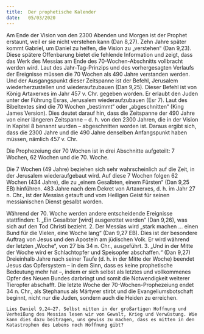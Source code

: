 ```yaml
---
title:  Der prophetische Kalender
date:   05/03/2020
---
```


Am Ende der Vision von den 2300 Abenden und Morgen ist der Prophet erstaunt, weil er sie nicht verstehen kann (Dan 8,27). Zehn Jahre später kommt Gabriel, um Daniel zu helfen, die Vision zu „verstehen“ (Dan 9,23). Diese spätere Offenbarung bietet die fehlende Information und zeigt, dass das Werk des Messias am Ende des 70-Wochen-Abschnitts vollbracht werden wird. Laut des Jahr-Tag-Prinzips und des vorhergesagten Verlaufs der Ereignisse müssen die 70 Wochen als 490 Jahre verstanden werden. Und der Ausgangspunkt dieser Zeitspanne ist der Befehl, Jerusalem wiederherzustellen und wiederaufzubauen (Dan 9,25). Dieser Befehl ist von König Artaxerxes im Jahr 457 v. Chr. gegeben worden. Er erlaubt den Juden unter der Führung Esras, Jerusalem wiederaufzubauen (Esr 7). Laut des Bibeltextes sind die 70 Wochen „bestimmt“ oder „abgeschnitten“ (King James Version). Dies deutet darauf hin, dass die Zeitspanne der 490 Jahre von einer längeren Zeitspanne – d. h. von den 2300 Jahren, die in der Vision in Kapitel 8 benannt wurden – abgeschnitten worden ist. Daraus ergibt sich, dass die 2300 Jahre und die 490 Jahre denselben Anfangspunkt haben müssen, nämlich 457 v. Chr.

Die Prophezeiung der 70 Wochen ist in drei Abschnitte aufgeteilt: 7 Wochen, 62 Wochen und die 70. Woche.

Die 7 Wochen (49 Jahre) beziehen sich sehr wahrscheinlich auf die Zeit, in der Jerusalem wiederaufgebaut wird. Auf diese 7 Wochen folgen 62 Wochen (434 Jahre), die zu „einem Gesalbten, einem Fürsten“ (Dan 9,25 EB) hinführen. 483 Jahre nach dem Dekret von Artaxerxes, d. h. im Jahr 27 n. Chr., ist der Messias getauft und vom Heiligen Geist für seinen messianischen Dienst gesalbt worden.

Während der 70. Woche werden andere entscheidende Ereignisse stattfinden: 1. „Ein Gesalbter [wird] ausgerottet werden“ (Dan 9,26), was sich auf den Tod Christi bezieht. 2. Der Messias wird „stark machen … einen Bund für die Vielen, eine Woche lang“ (Dan 9,27 EB). Dies ist der besondere Auftrag von Jesus und den Aposteln am jüdischen Volk. Er wird während der letzten „Woche“, von 27 bis 34 n. Chr., ausgeführt. 3. „Und in der Mitte der Woche wird er Schlachtopfer und Speisopfer abschaffen.“ (Dan 9,27) Dreieinhalb Jahre nach seiner Taufe (d. h. in der Mitte der Woche) beendet Jesus das Opfersystem – in dem Sinn, dass es keine prophetische Bedeutung mehr hat –, indem er sich selbst als letztes und vollkommenes Opfer des Neuen Bundes darbringt und somit die Notwendigkeit weiterer Tieropfer abschafft. Die letzte Woche der 70-Wochen-Prophezeiung endet 34 n. Chr., als Stephanus als Märtyrer stirbt und die Evangeliumsbotschaft beginnt, nicht nur die Juden, sondern auch die Heiden zu erreichen.

`Lies Daniel 9,24–27. Selbst mitten in der großartigen Hoffnung und Verheißung des Messias lesen wir von Gewalt, Krieg und Verwüstung. Wie kann dies dazu beitragen, uns gewiss zu machen, dass es mitten in den Katastrophen des Lebens noch Hoffnung gibt?`